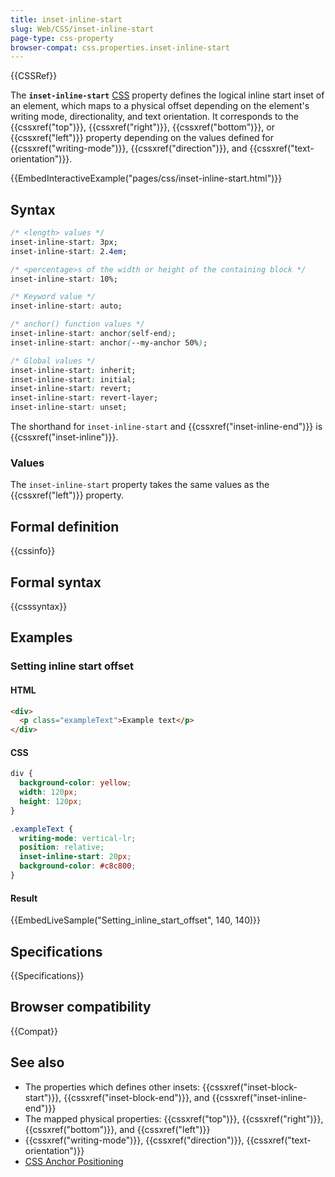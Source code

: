 ```yaml
---
title: inset-inline-start
slug: Web/CSS/inset-inline-start
page-type: css-property
browser-compat: css.properties.inset-inline-start
---
```


{{CSSRef}}

The **`inset-inline-start`** [CSS](/en-US/docs/Web/CSS) property defines the logical inline start inset of an element, which maps to a physical offset depending on the element's writing mode, directionality, and text orientation. It corresponds to the {{cssxref("top")}}, {{cssxref("right")}}, {{cssxref("bottom")}}, or {{cssxref("left")}} property depending on the values defined for {{cssxref("writing-mode")}}, {{cssxref("direction")}}, and {{cssxref("text-orientation")}}.

{{EmbedInteractiveExample("pages/css/inset-inline-start.html")}}

## Syntax

```css
/* <length> values */
inset-inline-start: 3px;
inset-inline-start: 2.4em;

/* <percentage>s of the width or height of the containing block */
inset-inline-start: 10%;

/* Keyword value */
inset-inline-start: auto;

/* anchor() function values */
inset-inline-start: anchor(self-end);
inset-inline-start: anchor(--my-anchor 50%);

/* Global values */
inset-inline-start: inherit;
inset-inline-start: initial;
inset-inline-start: revert;
inset-inline-start: revert-layer;
inset-inline-start: unset;
```

The shorthand for `inset-inline-start` and {{cssxref("inset-inline-end")}} is {{cssxref("inset-inline")}}.

### Values

The `inset-inline-start` property takes the same values as the {{cssxref("left")}} property.

## Formal definition

{{cssinfo}}

## Formal syntax

{{csssyntax}}

## Examples

### Setting inline start offset

#### HTML

```html
<div>
  <p class="exampleText">Example text</p>
</div>
```

#### CSS

```css
div {
  background-color: yellow;
  width: 120px;
  height: 120px;
}

.exampleText {
  writing-mode: vertical-lr;
  position: relative;
  inset-inline-start: 20px;
  background-color: #c8c800;
}
```

#### Result

{{EmbedLiveSample("Setting_inline_start_offset", 140, 140)}}

## Specifications

{{Specifications}}

## Browser compatibility

{{Compat}}

## See also

- The properties which defines other insets: {{cssxref("inset-block-start")}}, {{cssxref("inset-block-end")}}, and {{cssxref("inset-inline-end")}}
- The mapped physical properties: {{cssxref("top")}}, {{cssxref("right")}}, {{cssxref("bottom")}}, and {{cssxref("left")}}
- {{cssxref("writing-mode")}}, {{cssxref("direction")}}, {{cssxref("text-orientation")}}
- [CSS Anchor Positioning](/en-US/docs/Web/CSS/CSS_anchor_positioning)
